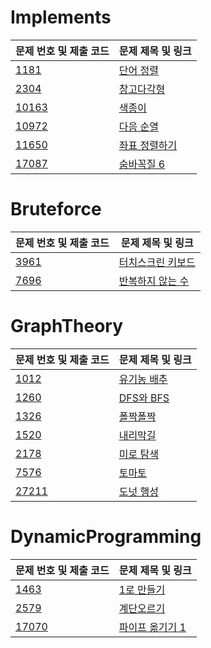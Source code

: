 # Implements

| 문제 번호 및 제출 코드                         | 문제 제목 및 링크                                         |
|---------------------------------------|----------------------------------------------------|
| [1181](src/Implements/N1181.java)                | [단어 정렬](https://www.acmicpc.net/problem/1181)<br>  |
| [2304](src/AlgorithmStudy/N2304.java) | [창고다각형](https://www.acmicpc.net/problem/2304)<br>  |
| [10163](src/Implements/N10163.java)              | [색종이](https://www.acmicpc.net/problem/10163)<br>   |
| [10972](src/Implements/N10972.java)              | [다음 순열](https://www.acmicpc.net/problem/10972)<br> |
| [11650](src/Implements/N11650.java)              | [좌표 정렬하기](https://www.acmicpc.net/problem/11650)<br> |
| [17087](src/Implements/N17087.java)              | [숨바꼭질 6](https://www.acmicpc.net/problem/17087)<br> |

# Bruteforce

| 문제 번호 및 제출 코드 | 문제 제목 및 링크 |
| ---- | ---- |
| [3961](src/Bruteforce/N3961.java) | [터치스크린 키보드](https://www.acmicpc.net/problem/3961)<br> |
| [7696](src/Bruteforce/N7696.java) | [반복하지 않는 수](https://www.acmicpc.net/problem/7696)<br> |

# GraphTheory

| 문제 번호 및 제출 코드                        | 문제 제목 및 링크                                         |
|--------------------------------------|----------------------------------------------------|
| [1012](src/GraphTheory/N1012.java)   | [유기농 배추](https://www.acmicpc.net/problem/1012)<br>   |
| [1260](src/GraphTheory/N1260.java)   | [DFS와 BFS](https://www.acmicpc.net/problem/1260)<br>   |
| [1326](src/GraphTheory/N1326.java)   | [폴짝폴짝](https://www.acmicpc.net/problem/1326)<br>   |
| [1520](src/GraphTheory/N1520.java)   | [내리막길](https://www.acmicpc.net/problem/1520)<br>   |
| [2178](src/GraphTheory/N2178.java)   | [미로 탐색](https://www.acmicpc.net/problem/2178)<br>  |
| [7576](src/GraphTheory/N7576.java)   | [토마토](https://www.acmicpc.net/problem/7576)<br>  |
| [27211](src/GraphTheory/N27211.java) | [도넛 행성](https://www.acmicpc.net/problem/27211)<br> |

# DynamicProgramming

| 문제 번호 및 제출 코드 | 문제 제목 및 링크 |
| ---- | ---- |
| [1463](src/DynamicProgramming/N1463.java) | [1로 만들기](https://www.acmicpc.net/problem/1463)<br> |
| [2579](src/DynamicProgramming/N2579.java) | [계단오르기](https://www.acmicpc.net/problem/2579) |
| [17070](src/DynamicProgramming/N17070.java) | [파이프 옮기기 1](https://www.acmicpc.net/problem/17070) |
